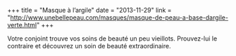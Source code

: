 +++
title = "Masque à l’argile"
date = "2013-11-29"
link = "http://www.unebellepeau.com/masques/masque-de-peau-a-base-dargile-verte.html"
+++

Votre conjoint trouve vos soins de beauté un peu vieillots. Prouvez-lui le contraire et découvrez un soin de beauté extraordinaire.  
